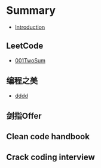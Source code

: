 # Summary

* [Introduction](README.md)

## LeetCode

* [001TwoSum](leetcode/001twosum.md)

## 编程之美

* [dddd](bian-cheng-zhi-mei/dddd.md)

## 剑指Offer

## Clean code handbook

## Crack coding interview

